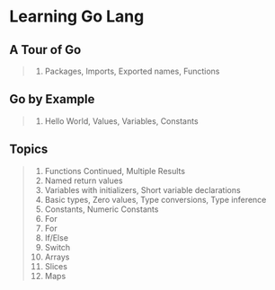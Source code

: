 # Learning Go Lang

## A Tour of Go

> 1. Packages, Imports, Exported names, Functions

## Go by Example

> 1. Hello World, Values, Variables, Constants

## Topics

> 1. Functions Continued, Multiple Results
> 1. Named return values
> 1. Variables with initializers, Short variable declarations
> 1. Basic types, Zero values, Type conversions, Type inference
> 1. Constants, Numeric Constants
> 1. For
> 1. For
> 1. If/Else
> 1. Switch
> 1. Arrays
> 1. Slices
> 1. Maps
